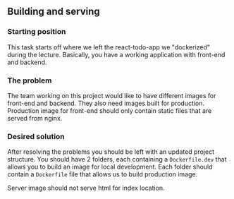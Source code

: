 ## Building and serving
### Starting position
This task starts off where we left the react-todo-app we "dockerized" during the lecture.
Basically, you have a working application with front-end and backend.

### The problem
The team working on this project would like to have different images for front-end and backend.
They also need images built for production. Production image for front-end should only contain static files that are served from nginx.

### Desired solution
After resolving the problems you should be left with an updated project structure.
You should have 2 folders, each containing a `Dockerfile.dev` that allows you to build an image for local development.
Each folder should contain a `Dockerfile` file that allows us to build
production image.

Server image should not serve html for index location.
